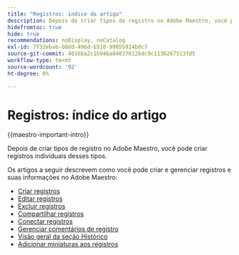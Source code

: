 ```yaml
---
title: "Registros: índice do artigo"
description: Depois de criar tipos de registro no Adobe Maestro, você pode criar registros individuais desses tipos. Os artigos a seguir descrevem como você pode criar e gerenciar registros e suas informações no Adobe Maestro.
hidefromtoc: true
hide: true
recommendations: noDisplay, noCatalog
exl-id: 7f32ebab-b8dd-496d-b510-99055924b0c7
source-git-commit: 4016ba2c1b94ba84037612bdc9c1136267513fd5
workflow-type: tm+mt
source-wordcount: '92'
ht-degree: 0%

---
```


<!-- update the metadata with real information when making this available in TOC and in the left nav
---
title: The architecture and fields of Adobe Maestro
description: The following articles describe how you can create and manage records in Adobe Maestro. 
hidefromtoc: yes
author: Alina
feature: Work Management
role: User
hide: yes
---
-->

# Registros: índice do artigo

{{maestro-important-intro}}

Depois de criar tipos de registro no Adobe Maestro, você pode criar registros individuais desses tipos.

Os artigos a seguir descrevem como você pode criar e gerenciar registros e suas informações no Adobe Maestro:

* [Criar registros](/help/quicksilver/maestro/records/create-records.md)
* [Editar registros](/help/quicksilver/maestro/records/edit-records.md)
* [Excluir registros](/help/quicksilver/maestro/records/delete-records.md)
* [Compartilhar registros](/help/quicksilver/maestro/records/share-records.md)
* [Conectar registros](/help/quicksilver/maestro/records/connect-records.md)
* [Gerenciar comentários de registro](/help/quicksilver/maestro/records/manage-record-comments.md)
* [Visão geral da seção Histórico](/help/quicksilver/maestro/records/history-section-overview.md)
* [Adicionar miniaturas aos registros](/help/quicksilver/maestro/records/add-thumbnails-to-records.md)
